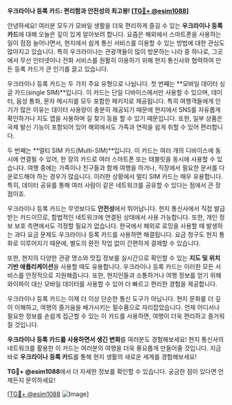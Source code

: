 **우크라이나 등록 카드: 편리함과 안전성의 최고봉! [[TG💪+ @esim1088](https://t.me/s/esim1088)]**

안녕하세요! 여러분 모두가 모바일 생활을 더욱 편리하게 즐길 수 있는 **우크라이나 등록 카드**에 대해 오늘은 깊이 있게 알아보려 합니다. 요즘은 해외에서 스마트폰을 사용하는 일이 점점 늘어나면서, 현지에서 쉽게 통신 서비스를 이용할 수 있는 방법에 대한 관심도 많아지고 있습니다. 특히 우크라이나는 관광객들이 많이 방문하는 나라 중 하나로, 그곳에서 무선 인터넷이나 전화 서비스를 원활히 이용하기 위해 현지 통신사와 협력하여 만든 등록 카드가 큰 인기를 끌고 있습니다.

우크라이나 등록 카드는 두 가지 주요 유형으로 나뉩니다. 첫 번째는 **모바일 데이터 싱글 카드(single SIM)**입니다. 이 카드는 단일 디바이스에서만 사용할 수 있으며, 데이터, 음성 통화, 문자 메시지를 모두 포함한 패키지로 제공됩니다. 특히 여행객들에게 인기가 많은 이유는 데이터 사용량이 충분히 제공되기 때문에 현지에서 SNS를 자유롭게 확인하거나 지도 앱을 사용하며 길 찾기 등을 할 수 있기 때문입니다. 또한, 일부 상품은 국제 발신 기능이 포함되어 있어 해외에서도 가족과 연락을 쉽게 취할 수 있어 편리합니다.

두 번째는 **멀티 SIM 카드(Multi-SIM)**입니다. 이 카드는 여러 개의 디바이스에 동시에 연결될 수 있어, 한 장의 카드로 여러 스마트폰 또는 태블릿을 동시에 사용할 수 있습니다. 여행 중에는 가족이나 친구들과 함께 여행을 하거나, 직장에서 필요한 문서를 다운로드해야 하는 경우가 많습니다. 이러한 상황에서 멀티 SIM 카드는 매우 유용합니다. 특히, 데이터 공유를 통해 여러 사람이 같은 네트워크를 공유할 수 있다는 점에서 큰 장점이죠.

우크라이나 등록 카드는 무엇보다도 **안전성**에서 뛰어납니다. 현지 통신사에서 직접 발급받는 카드이므로, 합법적인 네트워크에 연결된 상태에서 사용 가능합니다. 또한, 개인 정보 보호 측면에서도 걱정할 필요가 없습니다. 한국에서 해외로 로밍을 사용할 때 발생하는 과다 요금 문제도 우크라이나 등록 카드를 사용하면 해결됩니다. 요금 청구도 현지 통화로 이루어지기 때문에, 별도의 환전 작업 없이 간편하게 결제할 수 있습니다.

또한, 현지의 다양한 관광 명소와 맛집 정보를 실시간으로 확인할 수 있는 **지도 및 위치 기반 애플리케이션**을 사용할 때도 유용합니다. 우크라이나 등록 카드는 이러한 모든 서비스를 안정적으로 지원해줍니다. 또한, 현지인들과 소통하거나 여행 정보를 얻기 위해 와이파이 대신 모바일 데이터를 사용할 수 있어 더 빠르고 편리한 경험을 제공합니다.

우크라이나 등록 카드는 이제 더 이상 단순한 통신 도구가 아닙니다. 현지 문화를 더 깊이 이해하고, 여행의 즐거움을 배가시키는 필수품으로 자리잡았습니다. 언제 어디서나 필요한 정보를 손쉽게 접근할 수 있는 이 카드를 사용하면, 여행이 더욱 편리하고 즐거워질 것입니다.

**우크라이나 등록 카드를 사용하면서 생긴 변화**를 여러분도 경험해보세요! 현지 통신사의 네트워크를 활용한 이 카드는 여러분의 여행을 더욱 풍요롭게 만들어줄 것입니다. 지금 바로 **우크라이나 등록 카드**를 통해 현지 생활의 새로운 세계를 경험해보세요!

**TG💪+ @esim1088**에서 더 자세한 정보를 확인할 수 있습니다. 궁금한 점이 있다면 언제든지 문의하세요!

[[TG💪+ @esim1088](https://t.me/s/esim1088) ![Image](https://i.postimg.cc/Y0z9fWf4/image.png)]